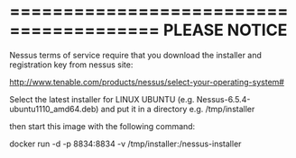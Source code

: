 ========================================
           PLEASE NOTICE
========================================

Nessus terms of service require that you download the installer and registration key from nessus site:

http://www.tenable.com/products/nessus/select-your-operating-system#

Select the latest installer for LINUX UBUNTU (e.g. Nessus-6.5.4-ubuntu1110_amd64.deb) and put it in a directory e.g. /tmp/installer

then start this image with the following command:

docker run -d -p 8834:8834 -v /tmp/installer:/nessus-installer 

